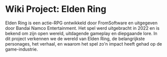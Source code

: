 # Wiki Project: Elden Ring

Elden Ring is een actie-RPG ontwikkeld door FromSoftware en uitgegeven door Bandai Namco Entertainment. Het spel werd uitgebracht in 2022 en is bekend om zijn open wereld, uitdagende gameplay en diepgaande lore. In dit project verkennen we de wereld van Elden Ring, de belangrijkste personages, het verhaal, en waarom het spel zo'n impact heeft gehad op de game-industrie.

